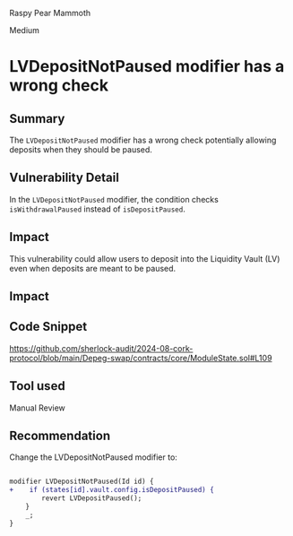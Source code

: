 Raspy Pear Mammoth

Medium

# LVDepositNotPaused modifier has a wrong check

## Summary

The `LVDepositNotPaused` modifier has a wrong check potentially allowing deposits when they should be paused.

## Vulnerability Detail

In the `LVDepositNotPaused` modifier, the condition checks `isWithdrawalPaused` instead of `isDepositPaused`. 

## Impact

This vulnerability could allow users to deposit into the Liquidity Vault (LV) even when deposits are meant to be paused. 

## Impact

## Code Snippet

https://github.com/sherlock-audit/2024-08-cork-protocol/blob/main/Depeg-swap/contracts/core/ModuleState.sol#L109

## Tool used

Manual Review

## Recommendation

Change the LVDepositNotPaused modifier to:

```diff

modifier LVDepositNotPaused(Id id) {
+    if (states[id].vault.config.isDepositPaused) {
        revert LVDepositPaused();
    }
    _;
} 

```